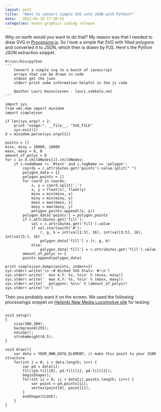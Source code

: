 ```yaml
---
layout: post
title:  "Want to convert simple SVG into JSON with Python?"
date:   2011-02-19 17:30:52 
categories: howto graphics coding release 
---
```

Why on earth would you want to do that? My reason was that I needed to draw SVG in [Processing.js](http://www.processingjs.org). So I took a simple flat SVG with filled polygons and converted it to JSON, which then is drawn by PJS. Here's the Python JSON extraction snippet.

<pre><code>#!/usr/bin/python
''' 
    Convert a simple svg to a bunch of javascript
    arrays that can be drawn in code
    stdout get the json
    stderr print some information helpful in the js code
    
    @author Lauri Kainulainen - lauri.sokkelo.net
'''

import sys
from xml.dom import minidom
import simplejson

if len(sys.argv) < 2:
    print "usage:", __file__, "SVG_FILE"
    sys.exit(1)
d = minidom.parse(sys.argv[1])

points = []
minx, miny = 10000, 10000
maxx, maxy = 0, 0
amount_of_polys = 0
for c in d.childNodes[1].childNodes:
    if c.nodeName != '#text' and c.tagName == 'polygon':
        coords = c.attributes.get('points').value.split(" ")
        polygon_data = {}
        polygon_points = []
        for coord in coords:
            x, y = coord.split(',')
            x, y = float(x), float(y)
            minx = min(minx, x)
            miny = min(miny, y)
            maxx = max(maxx, x)
            maxy = max(maxy, y)
            polygon_points.append((x, y))
        polygon_data['points'] = polygon_points
        if c.attributes.get('fill'):
            val = c.attributes.get('fill').value
            if val.startswith('#'):
                r, g, b = int(val[1:3], 16), int(val[3:5], 16), int(val[5:], 16)
                polygon_data['fill'] = (r, g, b)
            else:
                polygon_data['fill'] = c.attributes.get('fill').value
        amount_of_polys += 1
        points.append(polygon_data)

print simplejson.dumps(points, indent=2)
sys.stderr.write('\n ~# Wicked SVG Statz: #~\n')
sys.stderr.write('  min X,Y: %s, %s\n' % (minx, miny))
sys.stderr.write('  max X,Y: %s, %s\n' % (maxx, maxy))
sys.stderr.write('  polygons: %s\n' % (amount_of_polys))
sys.stderr.write('\n')
</code></pre>

Then you probably want it on the screen. We used the following processingjs snippet on [Helsinki New Media Locomotive site](http://locomotivehelsinki.org) for testing:

<pre><code>
void setup()
{
    size(300,300);
    background(255);
    noLoop();
    strokeWeight(0.5);
}

void draw(){  
    var data = YOUR_OWN_DATA_ELEMENT; // make this point to your JSON structure
    for(int i = 0; i < data.length; i++) {
        var pd = data[i];
        fill(pd.fill[0], pd.fill[1], pd.fill[2]);
        beginShape();
        for(int ii = 0; ii < data[i].points.length; ii++) {
            var point = pd.points[ii];
            vertex(point[0], point[1]);
        }
        endShape(CLOSE);
    }
}
</code></pre>
